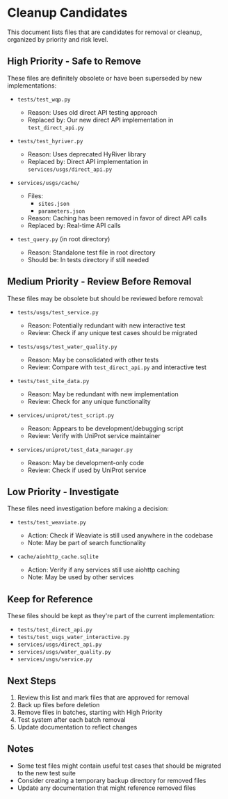 # Cleanup Candidates

This document lists files that are candidates for removal or cleanup, organized by priority and risk level.

## High Priority - Safe to Remove
These files are definitely obsolete or have been superseded by new implementations:

- `tests/test_wqp.py`
  - Reason: Uses old direct API testing approach
  - Replaced by: Our new direct API implementation in `test_direct_api.py`

- `tests/test_hyriver.py`
  - Reason: Uses deprecated HyRiver library
  - Replaced by: Direct API implementation in `services/usgs/direct_api.py`

- `services/usgs/cache/`
  - Files:
    - `sites.json`
    - `parameters.json`
  - Reason: Caching has been removed in favor of direct API calls
  - Replaced by: Real-time API calls

- `test_query.py` (in root directory)
  - Reason: Standalone test file in root directory
  - Should be: In tests directory if still needed

## Medium Priority - Review Before Removal
These files may be obsolete but should be reviewed before removal:

- `tests/usgs/test_service.py`
  - Reason: Potentially redundant with new interactive test
  - Review: Check if any unique test cases should be migrated

- `tests/usgs/test_water_quality.py`
  - Reason: May be consolidated with other tests
  - Review: Compare with `test_direct_api.py` and interactive test

- `tests/test_site_data.py`
  - Reason: May be redundant with new implementation
  - Review: Check for any unique functionality

- `services/uniprot/test_script.py`
  - Reason: Appears to be development/debugging script
  - Review: Verify with UniProt service maintainer

- `services/uniprot/test_data_manager.py`
  - Reason: May be development-only code
  - Review: Check if used by UniProt service

## Low Priority - Investigate
These files need investigation before making a decision:

- `tests/test_weaviate.py`
  - Action: Check if Weaviate is still used anywhere in the codebase
  - Note: May be part of search functionality

- `cache/aiohttp_cache.sqlite`
  - Action: Verify if any services still use aiohttp caching
  - Note: May be used by other services

## Keep for Reference
These files should be kept as they're part of the current implementation:

- `tests/test_direct_api.py`
- `tests/test_usgs_water_interactive.py`
- `services/usgs/direct_api.py`
- `services/usgs/water_quality.py`
- `services/usgs/service.py`

## Next Steps

1. Review this list and mark files that are approved for removal
2. Back up files before deletion
3. Remove files in batches, starting with High Priority
4. Test system after each batch removal
5. Update documentation to reflect changes

## Notes

- Some test files might contain useful test cases that should be migrated to the new test suite
- Consider creating a temporary backup directory for removed files
- Update any documentation that might reference removed files 
